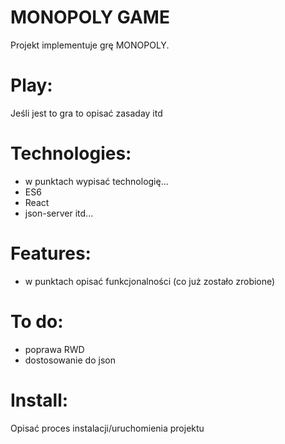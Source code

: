 # MONOPOLY GAME 
Projekt implementuje grę MONOPOLY. 


# Play: 
Jeśli jest to gra to opisać zasaday itd

# Technologies: 
- w punktach wypisać technologię...
- ES6
- React
- json-server itd...

# Features:

- w punktach opisać funkcjonalności
(co już zostało zrobione)

# To do:

- poprawa RWD
- dostosowanie do json


# Install:

Opisać proces instalacji/uruchomienia projektu